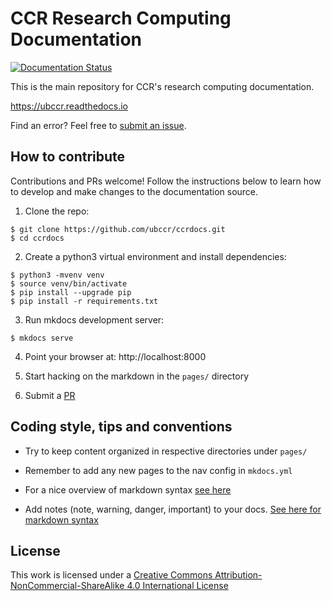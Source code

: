 # CCR Research Computing Documentation

[![Documentation Status](https://readthedocs.org/projects/ubccr/badge/?version=latest)](https://ubccr.readthedocs.io/en/latest/?badge=latest)

This is the main repository for CCR's research computing documentation. 

https://ubccr.readthedocs.io

Find an error? Feel free to [submit an issue](https://github.com/ubccr/ccrdocs/issues).

## How to contribute

Contributions and PRs welcome! Follow the instructions below to learn how to
develop and make changes to the documentation source.

1. Clone the repo:

```
$ git clone https://github.com/ubccr/ccrdocs.git
$ cd ccrdocs
```

2. Create a python3 virtual environment and install dependencies:

```
$ python3 -mvenv venv
$ source venv/bin/activate
$ pip install --upgrade pip
$ pip install -r requirements.txt
```

3. Run mkdocs development server:

```
$ mkdocs serve
```

4. Point your browser at: http://localhost:8000

5. Start hacking on the markdown in the `pages/` directory

6. Submit a [PR](https://github.com/ubccr/ccrdocs/pulls)


## Coding style, tips and conventions

- Try to keep content organized in respective directories under `pages/`

- Remember to add any new pages to the nav config in `mkdocs.yml`

- For a nice overview of markdown syntax [see here](https://www.markdownguide.org/basic-syntax)

- Add notes (note, warning, danger, important) to your docs. [See here for markdown syntax](https://python-markdown.github.io/extensions/admonition/)

## License

This work is licensed under a [Creative Commons Attribution-NonCommercial-ShareAlike 4.0 International License](http://creativecommons.org/licenses/by-nc-sa/4.0/)
